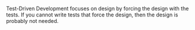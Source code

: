 <!--bl
(filemeta
    (title "Goal"))
/bl-->

Test-Driven Development focuses on design by forcing the design with the tests. If you cannot write tests that force the design, then the design is probably not needed.